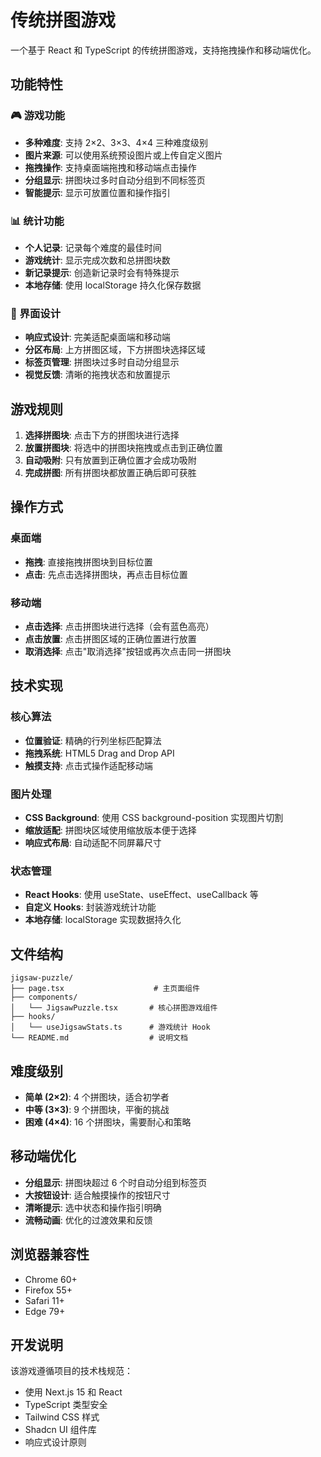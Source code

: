 # 传统拼图游戏

一个基于 React 和 TypeScript 的传统拼图游戏，支持拖拽操作和移动端优化。

## 功能特性

### 🎮 游戏功能
- **多种难度**: 支持 2×2、3×3、4×4 三种难度级别
- **图片来源**: 可以使用系统预设图片或上传自定义图片
- **拖拽操作**: 支持桌面端拖拽和移动端点击操作
- **分组显示**: 拼图块过多时自动分组到不同标签页
- **智能提示**: 显示可放置位置和操作指引

### 📊 统计功能
- **个人记录**: 记录每个难度的最佳时间
- **游戏统计**: 显示完成次数和总拼图块数
- **新记录提示**: 创造新记录时会有特殊提示
- **本地存储**: 使用 localStorage 持久化保存数据

### 🎨 界面设计
- **响应式设计**: 完美适配桌面端和移动端
- **分区布局**: 上方拼图区域，下方拼图块选择区域
- **标签页管理**: 拼图块过多时自动分组显示
- **视觉反馈**: 清晰的拖拽状态和放置提示

## 游戏规则

1. **选择拼图块**: 点击下方的拼图块进行选择
2. **放置拼图块**: 将选中的拼图块拖拽或点击到正确位置
3. **自动吸附**: 只有放置到正确位置才会成功吸附
4. **完成拼图**: 所有拼图块都放置正确后即可获胜

## 操作方式

### 桌面端
- **拖拽**: 直接拖拽拼图块到目标位置
- **点击**: 先点击选择拼图块，再点击目标位置

### 移动端
- **点击选择**: 点击拼图块进行选择（会有蓝色高亮）
- **点击放置**: 点击拼图区域的正确位置进行放置
- **取消选择**: 点击"取消选择"按钮或再次点击同一拼图块

## 技术实现

### 核心算法
- **位置验证**: 精确的行列坐标匹配算法
- **拖拽系统**: HTML5 Drag and Drop API
- **触摸支持**: 点击式操作适配移动端

### 图片处理
- **CSS Background**: 使用 CSS background-position 实现图片切割
- **缩放适配**: 拼图块区域使用缩放版本便于选择
- **响应式布局**: 自动适配不同屏幕尺寸

### 状态管理
- **React Hooks**: 使用 useState、useEffect、useCallback 等
- **自定义 Hooks**: 封装游戏统计功能
- **本地存储**: localStorage 实现数据持久化

## 文件结构

```
jigsaw-puzzle/
├── page.tsx                    # 主页面组件
├── components/
│   └── JigsawPuzzle.tsx       # 核心拼图游戏组件
├── hooks/
│   └── useJigsawStats.ts      # 游戏统计 Hook
└── README.md                  # 说明文档
```

## 难度级别

- **简单 (2×2)**: 4 个拼图块，适合初学者
- **中等 (3×3)**: 9 个拼图块，平衡的挑战
- **困难 (4×4)**: 16 个拼图块，需要耐心和策略

## 移动端优化

- **分组显示**: 拼图块超过 6 个时自动分组到标签页
- **大按钮设计**: 适合触摸操作的按钮尺寸
- **清晰提示**: 选中状态和操作指引明确
- **流畅动画**: 优化的过渡效果和反馈

## 浏览器兼容性

- Chrome 60+
- Firefox 55+
- Safari 11+
- Edge 79+

## 开发说明

该游戏遵循项目的技术栈规范：
- 使用 Next.js 15 和 React
- TypeScript 类型安全
- Tailwind CSS 样式
- Shadcn UI 组件库
- 响应式设计原则 
